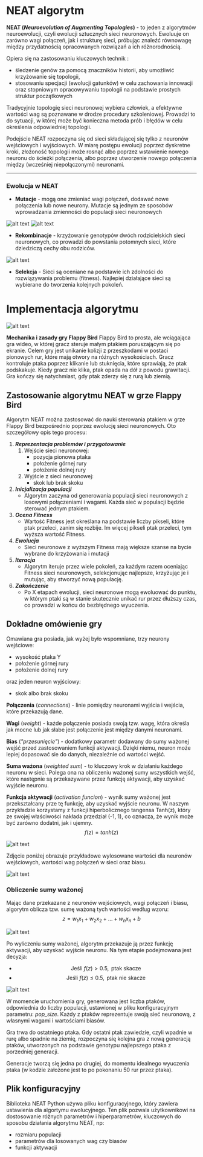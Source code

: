 # NEAT algorytm
**NEAT (*Neuroevolution of Augmenting Topologies*)** - to jeden z algorytmów neuroewolucji, czyli ewolucji sztucznych sieci neuronowych. Ewoluuje on zarówno wagi połączeń, jak i strukturę sieci, próbując znaleźć równowagę między przydatnością opracowanych rozwiązań a ich różnorodnością.

Opiera się na zastosowaniu kluczowych technik :
 - śledzenie genów za pomocą znaczników historii, aby umożliwić krzyżowanie się topologii,
 - stosowaniu specjacji (ewolucji gatunków) w celu zachowania innowacji oraz stopniowym opracowywaniu topologii na podstawie prostych struktur początkowych

Tradycyjnie topologię sieci neuronowej wybiera człowiek, a efektywne wartości wag są poznawane w drodze procedury szkoleniowej. Prowadzi to do sytuacji, w której może być konieczna metoda prób i błędów w celu określenia odpowiedniej topologii. 

Podejście NEAT rozpoczyna się od sieci składającej się tylko z neuronów wejściowych i wyjściowych. W miarę postępu ewolucji poprzez dyskretne kroki, złożoność topologii może rosnąć albo poprzez wstawienie nowego neuronu do ścieżki połączenia, albo poprzez utworzenie nowego połączenia między (wcześniej niepołączonymi) neuronami.
***
### Ewolucja w NEAT
+ **Mutacje** - mogą one zmieniać wagi połączeń, dodawać nowe połączenia lub nowe neurony. Mutacje są jednym ze sposobów wprowadzania zmienności do populacji sieci neuronowych

![alt text](im1.png)
![alt text](<im2.png>)

- **Rekombinacje** - krzyżowanie genotypów dwóch rodzicielskich sieci neuronowych, co prowadzi do powstania potomnych sieci, które dziedziczą cechy obu rodziców.

![alt text](<im3.png>)

- **Selekcja** - Sieci są oceniane na podstawie ich zdolności do rozwiązywania problemu (fitness). Najlepiej działające sieci są wybierane do tworzenia kolejnych pokoleń.

# Implementacja algorytmu

![alt text](<im4.png>)

**Mechanika i zasady gry Flappy Bird**
Flappy Bird to prosta, ale wciągająca gra wideo, w której gracz steruje małym ptakiem poruszającym się po ekranie. Celem gry jest unikanie kolizji z przeszkodami w postaci pionowych rur, które mają otwory na różnych wysokościach. Gracz kontroluje ptaka poprzez klikanie lub stuknięcia, które sprawiają, że ptak podskakuje. Kiedy gracz nie klika, ptak opada na dół z powodu grawitacji. Gra kończy się natychmiast, gdy ptak zderzy się z rurą lub ziemią.

## Zastosowanie algorytmu NEAT w grze Flappy Bird

Algorytm NEAT można zastosować do nauki sterowania ptakiem w grze Flappy Bird bezpośrednio poprzez ewolucję sieci neuronowych. Oto szczegółowy opis tego procesu:

1. **_Reprezentacja problemów i przygotowanie_**
   1. Wejście sieci neuronowej:
	   - pozycja pionowa ptaka
	   - położenie górnej rury
	   - położenie dolnej rury
   2. Wyjście z sieci neuronowej:
	   - skok lub brak skoku
2. **_Inicjalizacja populacji_**
	- Algorytm zaczyna od generowania populacji sieci neuronowych z losowymi połączeniami i wagami. Każda sieć w populacji będzie sterować jednym ptakiem.
3. **_Ocena Fitness_**
	- Wartość Fitness jest określana na podstawie liczby pikseli, które ptak przeleci, zanim się rozbije. Im więcej pikseli ptak przeleci, tym wyższa wartość Fitness.
4. **_Ewolucja_**
	- Sieci neuronowe z wyższym Fitness mają większe szanse na bycie wybrane do krzyżowania i mutacji
5. **_Iteracja_**
	- Algorytm iteruje przez wiele pokoleń, za każdym razem oceniając Fitness sieci neuronowych, selekcjonując najlepsze, krzyżując je i mutując, aby stworzyć nową populację. 
6. **_Zakończenie_**
	- Po X etapach ewolucji, sieci neuronowe mogą ewoluować do punktu, w którym ptaki są w stanie skutecznie unikać rur przez dłuższy czas, co prowadzi w końcu do bezbłędnego wyuczenia.

## Dokładne omówienie gry

Omawiana gra posiada, jak wyżej było wspomniane, trzy neurony wejściowe:

- wysokość ptaka Y
- położenie górnej rury
- położenie dolnej rury

oraz jeden neuron wyjściowy: 

- skok albo brak skoku

**Połączenia** (*connections*) - linie pomiędzy neuronami wyjścia i wejścia, które przekazują dane.

**Wagi** (*weight*) - każde połączenie posiada swoją tzw. wagę, która określa jak mocne lub jak słabe jest połączenie jest między danymi neuronami.

**Bias** (*"przesunięcie"*) - dodatkowy parametr dodawany do sumy ważonej wejść przed zastosowaniem funkcji aktywacji. Dzięki niemu, neuron może lepiej dopasować sie do danych, niezależnie od wartości wejść.

**Suma ważona** (*weighted sum*) - to kluczowy krok w działaniu każdego neuronu w sieci. Polega ona na obliczeniu ważonej sumy wszystkich wejść, które następnie są przekazywane przez funkcję aktywacji, aby uzyskać wyjście neuronu.

**Funkcja aktywacji** (*activation funcion*) - wynik sumy ważonej jest przekształcany prze tę funkcję, aby uzyskać wyjście neuronu. W naszym przykładzie korzystamy z funkcji hiperbolicznego tangensa Tanh(z), który ze swojej właściwości nakłada przedział (-1, 1), co oznacza, że wynik może być zarówno dodatni, jak i ujemny.
$$f(z) = tanh(z)$$

![alt text](im5.png)

Zdjęcie poniżej obrazuje przykładowe wylosowane wartości dla neuronów wejściowych, wartości wag połączeń w sieci oraz biasu.

![alt text](im6.jpg)

### Obliczenie sumy ważonej

Mając dane przekazane z neuronów wejściowych, wagi połączeń i biasu, algorytm oblicza tzw. sumę ważoną tych wartości według wzoru:
$$z = w_{1}x_{1}+w_{2}x_{2}+...+w_{n}x_{n}+b$$


![alt text](im7.png)

Po wyliczeniu sumy ważonej, algorytm przekazuje ją przez funkcję aktywacji, aby uzyskać wyjście neuronu. Na tym etapie podejmowana jest decyzja:

- $$\text{Jeśli } f(z) > 0.5, \text{ ptak skacze}$$
- $$\text{Jeśli } f(z) \leq 0.5, \text{ ptak nie skacze}$$

![alt text](im8.png)

W momencie uruchomienia gry, generowana jest liczba ptaków, odpowiednia do liczby populacji, ustawionej w pliku konfiguracyjnym parametru: *pop_size*. Każdy z ptaków reprezentuje swoją sieć neuronową, z własnymi wagami i wartościami biasów.

Gra trwa do ostatniego ptaka. Gdy ostatni ptak zawiedzie, czyli wpadnie w rurę albo spadnie na ziemię, rozpoczyna się kolejna gra z nową generacją ptaków, utworzonych na podstawie genotypu najlepszego ptaka z porzedniej generacji.

Generacje tworzą się jedna po drugiej, do momentu idealnego wyuczenia ptaka (w kodzie założone jest to po pokonaniu 50 rur przez ptaka).

## Plik konfiguracyjny

Biblioteka NEAT Python używa pliku konfiguracyjnego, który zawiera ustawienia dla algortymu ewolucyjnego. Ten plik pozwala użytkownikowi na dostosowanie różnych parametrów i hiperparametrów, kluczowych do sposobu działania algorytmu NEAT, np:
- rozmiaru populacji 
- parametrów dla losowanych wag czy biasów
- funkcji aktywacji
